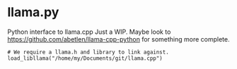 # llama.py
Python interface to llama.cpp
Just a WIP. Maybe look to https://github.com/abetlen/llama-cpp-python for something more complete.

```
# We require a llama.h and library to link against.
load_libllama("/home/my/Documents/git/llama.cpp")
```
